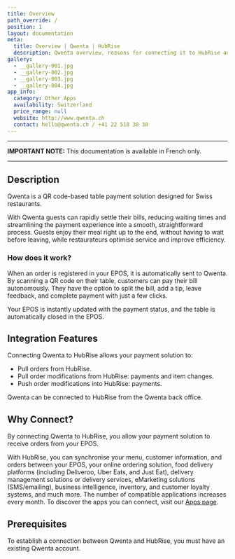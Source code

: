 ```yaml
---
title: Overview
path_override: /
position: 1
layout: documentation
meta:
  title: Overview | Qwenta | HubRise
  description: Qwenta overview, reasons for connecting it to HubRise and summary of integrated features. Send orders from your EPOS into Qwenta.
gallery:
  - __gallery-001.jpg
  - __gallery-002.jpg
  - __gallery-003.jpg
  - __gallery-004.jpg
app_info:
  category: Other Apps
  availability: Switzerland
  price_range: null
  website: http://www.qwenta.ch
  contact: hello@qwenta.ch / +41 22 518 38 38
---
```


---

**IMPORTANT NOTE:** This documentation is available <Link href="/apps/qwenta" addLocalePrefix={false}>in French only</Link>.

---

## Description

Qwenta is a QR code-based table payment solution designed for Swiss restaurants.

With Qwenta guests can rapidly settle their bills, reducing waiting times and streamlining the payment experience into a smooth, straightforward process.
Guests enjoy their meal right up to the end, without having to wait before leaving, while restaurateurs optimise service and improve efficiency.

### How does it work?

When an order is registered in your EPOS, it is automatically sent to Qwenta. By scanning a QR code on their table, customers can pay their bill autonomously. They have the option to split the bill, add a tip, leave feedback, and complete payment with just a few clicks.

Your EPOS is instantly updated with the payment status, and the table is automatically closed in the EPOS.

## Integration Features

Connecting Qwenta to HubRise allows your payment solution to:

- Pull orders from HubRise.
- Pull order modifications from HubRise: payments and item changes.
- Push order modifications into HubRise: payments.

Qwenta can be connected to HubRise from the Qwenta back office.

## Why Connect?

By connecting Qwenta to HubRise, you allow your payment solution to receive orders from your EPOS.

With HubRise, you can synchronise your menu, customer information, and orders between your EPOS, your online ordering solution, food delivery platforms (including Deliveroo, Uber Eats, and Just Eat), delivery management solutions or delivery services, eMarketing solutions (SMS/emailing), business intelligence, inventory, and customer loyalty systems, and much more. The number of compatible applications increases every month. To discover the apps you can connect, visit our [Apps page](/apps).

## Prerequisites

To establish a connection between Qwenta and HubRise, you must have an existing Qwenta account.

